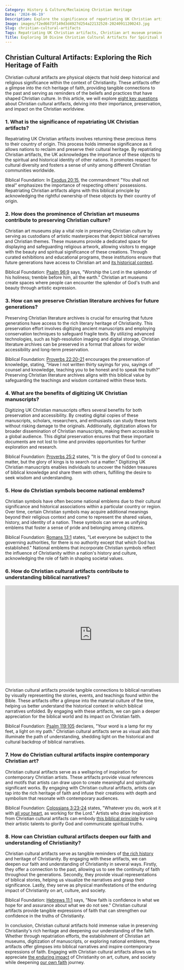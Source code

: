 ```yaml
---
Category: History & Culture/Reclaiming Christian Heritage
Date: '2024-06-19'
Description: Explore the significance of repatriating UK Christian artifacts, preserving literature archives, and digitizing manuscripts in this article on Christian cultural heritage and symbols.
Image: images/f2ed6673f149d3d4927d254a22132528-20240911200243.jpg
Slug: christian-cultural-artifacts
Tags: Repatriating UK Christian artifacts, Christian art museum prominence, Preserving Christian literature archives, Digitizing UK Christian manuscripts, Christian symbols national emblems
Title: Exploring 10 Divine Christian Cultural Artifacts for Spiritual Enrichment
---
```


## Christian Cultural Artifacts: Exploring the Rich Heritage of Faith

Christian cultural artifacts are physical objects that hold deep historical and religious significance within the context of Christianity. These artifacts offer a glimpse into the rich heritage of faith, providing tangible connections to the past and serving as reminders of the beliefs and practices that have shaped Christian culture. In this article, we will explore [eight key questions](/preserving-christian-demographics) about Christian cultural artifacts, delving into their importance, preservation, and impact on the Christian worldview.

### 1. What is the significance of repatriating UK Christian artifacts?

Repatriating UK Christian artifacts involves returning these precious items to their country of origin. This process holds immense significance as it allows nations to reclaim and preserve their cultural heritage. By repatriating Christian artifacts, the UK acknowledges the importance of these objects to the spiritual and historical identity of other nations. It promotes respect for cultural diversity and fosters a sense of unity among different Christian communities worldwide.

Biblical Foundation: In [Exodus 20:15](https://www.bibleref.com/Exodus/20/Exodus-20-15.html), the commandment "You shall not steal" emphasizes the importance of respecting others' possessions. Repatriating Christian artifacts aligns with this biblical principle by acknowledging the rightful ownership of these objects by their country of origin.


### 2. How does the prominence of Christian art museums contribute to preserving Christian culture?

Christian art museums play a vital role in preserving Christian culture by serving as custodians of artistic masterpieces that depict biblical narratives and Christian themes. These museums provide a dedicated space for displaying and safeguarding religious artwork, allowing visitors to engage with the beauty and spiritual significance of these creations. Through curated exhibitions and educational programs, these institutions ensure that future generations have access to Christian art and [its historical context](/where-does-the-new-testament-begin-a-comprehensive-guide-for-christian-readers).

Biblical Foundation: [Psalm 96:9](https://www.bibleref.com/Psalm/96/Psalm-96-9.html) says, "Worship the Lord in the splendor of his holiness; tremble before him, all the earth." Christian art museums create spaces where people can encounter the splendor of God's truth and beauty through artistic expression.


### 3. How can we preserve Christian literature archives for future generations?

Preserving Christian literature archives is crucial for ensuring that future generations have access to the rich literary heritage of Christianity. This preservation effort involves digitizing ancient manuscripts and employing conservation techniques to safeguard fragile texts. By utilizing advanced technologies, such as high-resolution imaging and digital storage, Christian literature archives can be preserved in a format that allows for wider accessibility and long-term preservation.

Biblical Foundation: [Proverbs 22:20-21](https://www.bibleref.com/Proverbs/22/Proverbs-22-20.html) encourages the preservation of knowledge, stating, "Have I not written thirty sayings for you, sayings of counsel and knowledge, teaching you to be honest and to speak the truth?" Preserving Christian literature archives aligns with this biblical value by safeguarding the teachings and wisdom contained within these texts.


### 4. What are the benefits of digitizing UK Christian manuscripts?

Digitizing UK Christian manuscripts offers several benefits for both preservation and accessibility. By creating digital copies of these manuscripts, scholars, researchers, and enthusiasts can study these texts without risking damage to the originals. Additionally, digitization allows for broader dissemination of Christian manuscripts, making them accessible to a global audience. This digital preservation ensures that these important documents are not lost to time and provides opportunities for further exploration and research.

Biblical Foundation: [Proverbs 25:2](https://www.bibleref.com/Proverbs/25/Proverbs-25-2.html) states, "It is the glory of God to conceal a matter, but the glory of kings is to search out a matter." Digitizing UK Christian manuscripts enables individuals to uncover the hidden treasures of biblical knowledge and share them with others, fulfilling the desire to seek wisdom and understanding.


### 5. How do Christian symbols become national emblems?

Christian symbols have often become national emblems due to their cultural significance and historical associations within a particular country or region. Over time, certain Christian symbols may acquire additional meanings beyond their religious context and come to represent the shared values, history, and identity of a nation. These symbols can serve as unifying emblems that foster a sense of pride and belonging among citizens.

Biblical Foundation: [Romans 13:1](https://www.bibleref.com/Romans/13/Romans-13-1.html) states, "Let everyone be subject to the governing authorities, for there is no authority except that which God has established." National emblems that incorporate Christian symbols reflect the influence of Christianity within a nation's history and culture, acknowledging the role of faith in shaping societal values.


### 6. How do Christian cultural artifacts contribute to understanding biblical narratives?


<iframe width="560" height="315" src="https://www.youtube.com/embed/LDSsUPZE1k0" frameborder="0" allow="autoplay; encrypted-media" allowfullscreen></iframe>


Christian cultural artifacts provide tangible connections to biblical narratives by visually representing the stories, events, and teachings found within the Bible. These artifacts offer a glimpse into the material culture of the time, helping us better understand the historical context in which biblical narratives unfolded. By engaging with these artifacts, we can gain a deeper appreciation for the biblical world and its impact on Christian faith.

Biblical Foundation: [Psalm 119:105](https://www.bibleref.com/Psalm/119/Psalm-119-105.html) declares, "Your word is a lamp for my feet, a light on my path." Christian cultural artifacts serve as visual aids that illuminate the path of understanding, shedding light on the historical and cultural backdrop of biblical narratives.


### 7. How do Christian cultural artifacts inspire contemporary Christian art?

Christian cultural artifacts serve as a wellspring of inspiration for contemporary Christian artists. These artifacts provide visual references and motifs that artists can draw upon to create meaningful and spiritually significant works. By engaging with Christian cultural artifacts, artists can tap into the rich heritage of faith and infuse their creations with depth and symbolism that resonate with contemporary audiences.

Biblical Foundation: [Colossians 3:23-24](https://www.bibleref.com/Colossians/3/Colossians-3-23.html) states, "Whatever you do, work at it with [all your heart](/reconciling-bible-and-science), as working for the Lord." Artists who draw inspiration from Christian cultural artifacts can embody [this biblical principle](/creation-science-institutions) by using their artistic talents to glorify God and communicate spiritual truths.


### 8. How can Christian cultural artifacts deepen our faith and understanding of Christianity?

Christian cultural artifacts serve as tangible reminders of [the rich history](/reviving-christian-traditions) and heritage of Christianity. By engaging with these artifacts, we can deepen our faith and understanding of Christianity in several ways. Firstly, they offer a connection to the past, allowing us to see the continuity of faith throughout the generations. Secondly, they provide visual representations of biblical stories, helping us visualize the narratives and grasp their significance. Lastly, they serve as physical manifestations of the enduring impact of Christianity on art, culture, and society.

Biblical Foundation: [Hebrews 11:1](https://www.bibleref.com/Hebrews/11/Hebrews-11-1.html) says, "Now faith is confidence in what we hope for and assurance about what we do not see." Christian cultural artifacts provide tangible expressions of faith that can strengthen our confidence in the truths of Christianity.


In conclusion, Christian cultural artifacts hold immense value in preserving Christianity's rich heritage and deepening our understanding of the faith. Whether through repatriation efforts, the establishment of Christian art museums, digitization of manuscripts, or exploring national emblems, these artifacts offer glimpses into biblical narratives and inspire contemporary expressions of faith. Engaging with Christian cultural artifacts allows us to appreciate [the enduring impact](/ultimate-guide-to-understanding-christianity-is-it-the-true-religion) of Christianity on art, culture, and society while deepening [our own faith](/islamic-extremism-prevention) journey.